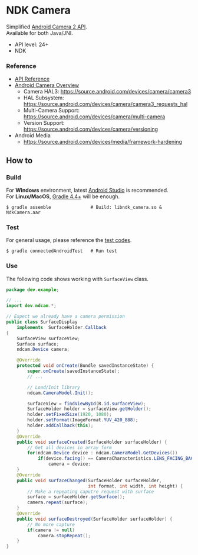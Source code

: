 
# NDK Camera
Simplified [Android Camera 2 API](https://www.youtube.com/watch?v=Bi4QjMfSOE0).   
Available for both Java/JNI.

  - API level: 24+
  - NDK

### Reference
 - [API Reference](https://developer.android.com/ndk/reference/group/camera)
 - [Android Camera Overview](https://source.android.com/devices/camera)
    - Camera HAL3: https://source.android.com/devices/camera/camera3
    - HAL Subsystem: https://source.android.com/devices/camera/camera3_requests_hal
    - Multi-Camera Support: https://source.android.com/devices/camera/multi-camera
    - Version Support: https://source.android.com/devices/camera/versioning
 - Android Media
    - https://source.android.com/devices/media/framework-hardening

## How to
### Build
For **Windows** environment, latest [Android Studio](https://developer.android.com/studio/) is recommended.   
For **Linux/MacOS**, [Gradle 4.4+](https://gradle.org/) will be enough.   

```console
$ gradle assemble               # Build: libndk_camera.so & NdkCamera.aar
```

### Test
For general usage, please reference the [test codes](./android/test/ndcam/). 
```console
$ gradle connectedAndroidTest   # Run test
```

### Use
The following code shows working with `SurfaceView` class.

```java
package dev.example;

// ...
import dev.ndcam.*;

// Expect we already have a camera permission
public class SurfaceDisplay
    implements  SurfaceHolder.Callback
{
    SurfaceView surfaceView;
    Surface surface;
    ndcam.Device camera;

    @Override
    protected void onCreate(Bundle savedInstanceState) {
        super.onCreate(savedInstanceState);
        // ...

        // Load/Init library
        ndcam.CameraModel.Init();

        surfaceView = findViewById(R.id.surfaceView);
        SurfaceHolder holder = surfaceView.getHolder();
        holder.setFixedSize(1920, 1080);
        holder.setFormat(ImageFormat.YUV_420_888);
        holder.addCallback(this);
    }
    @Override
    public void surfaceCreated(SurfaceHolder surfaceHolder) {
        // Get all devices in array form
        for(ndcam.Device device : ndcam.CameraModel.GetDevices())
            if(device.facing() == CameraCharacteristics.LENS_FACING_BACK)
                camera = device;
    }
    @Override
    public void surfaceChanged(SurfaceHolder surfaceHolder,
                               int format, int width, int height) {
        // Make a repeating caputre request with surface
        surface = surfaceHolder.getSurface();
        camera.repeat(surface);
    }
    @Override
    public void surfaceDestroyed(SurfaceHolder surfaceHolder) {
        // No more capture
        if(camera != null)
            camera.stopRepeat();
    }
}
```
